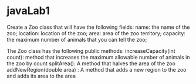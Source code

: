# javaLab1
Create a Zoo class that will have the following fields:
name: the name of the zoo;
location: location of the zoo;
area: area of the zoo territory;
capacity: the maximum number of animals that you can tell the zoo;

The Zoo class has the following public methods:
increaseCapacity(int count): method that increases the maximum allowable number of animals in the zoo by count
splitArea(): A method that halves the area of the zoo
addNewRegion(double area) : A method that adds a new region to the zoo and adds its area to the area
